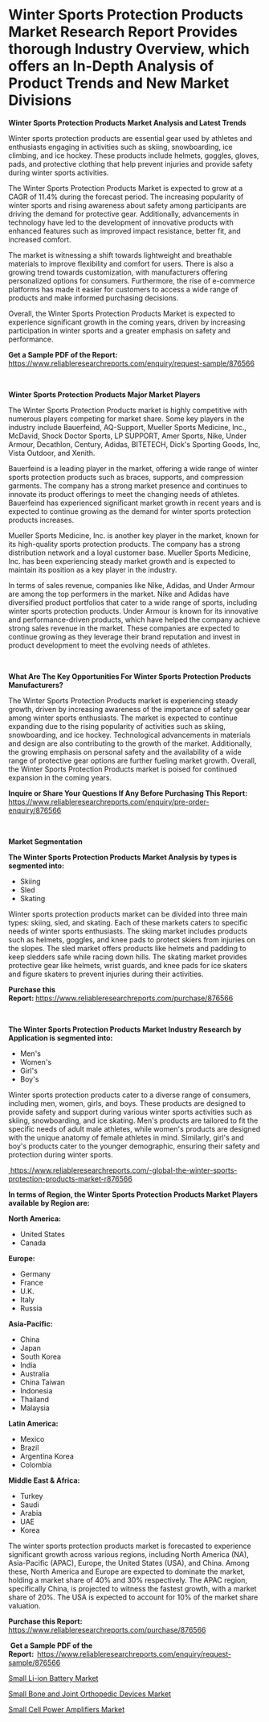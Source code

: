 <p><h1>Winter Sports Protection Products Market Research Report Provides thorough Industry Overview, which offers an In-Depth Analysis of Product Trends and New Market Divisions</h1></p><p><strong>Winter Sports Protection Products Market Analysis and Latest Trends</strong></p>
<p><p>Winter sports protection products are essential gear used by athletes and enthusiasts engaging in activities such as skiing, snowboarding, ice climbing, and ice hockey. These products include helmets, goggles, gloves, pads, and protective clothing that help prevent injuries and provide safety during winter sports activities.</p><p>The Winter Sports Protection Products Market is expected to grow at a CAGR of 11.4% during the forecast period. The increasing popularity of winter sports and rising awareness about safety among participants are driving the demand for protective gear. Additionally, advancements in technology have led to the development of innovative products with enhanced features such as improved impact resistance, better fit, and increased comfort.</p><p>The market is witnessing a shift towards lightweight and breathable materials to improve flexibility and comfort for users. There is also a growing trend towards customization, with manufacturers offering personalized options for consumers. Furthermore, the rise of e-commerce platforms has made it easier for customers to access a wide range of products and make informed purchasing decisions.</p><p>Overall, the Winter Sports Protection Products Market is expected to experience significant growth in the coming years, driven by increasing participation in winter sports and a greater emphasis on safety and performance.</p></p>
<p><strong>Get a Sample PDF of the Report:&nbsp;</strong> <a href="https://www.reliableresearchreports.com/enquiry/request-sample/876566">https://www.reliableresearchreports.com/enquiry/request-sample/876566</a></p>
<p>&nbsp;</p>
<p><strong>Winter Sports Protection Products Major Market Players</strong></p>
<p><p>The Winter Sports Protection Products market is highly competitive with numerous players competing for market share. Some key players in the industry include Bauerfeind, AQ-Support, Mueller Sports Medicine, Inc., McDavid, Shock Doctor Sports, LP SUPPORT, Amer Sports, Nike, Under Armour, Decathlon, Century, Adidas, BITETECH, Dick's Sporting Goods, Inc, Vista Outdoor, and Xenith.</p><p>Bauerfeind is a leading player in the market, offering a wide range of winter sports protection products such as braces, supports, and compression garments. The company has a strong market presence and continues to innovate its product offerings to meet the changing needs of athletes. Bauerfeind has experienced significant market growth in recent years and is expected to continue growing as the demand for winter sports protection products increases.</p><p>Mueller Sports Medicine, Inc. is another key player in the market, known for its high-quality sports protection products. The company has a strong distribution network and a loyal customer base. Mueller Sports Medicine, Inc. has been experiencing steady market growth and is expected to maintain its position as a key player in the industry.</p><p>In terms of sales revenue, companies like Nike, Adidas, and Under Armour are among the top performers in the market. Nike and Adidas have diversified product portfolios that cater to a wide range of sports, including winter sports protection products. Under Armour is known for its innovative and performance-driven products, which have helped the company achieve strong sales revenue in the market. These companies are expected to continue growing as they leverage their brand reputation and invest in product development to meet the evolving needs of athletes.</p></p>
<p>&nbsp;</p>
<p><strong>What Are The Key Opportunities For Winter Sports Protection Products Manufacturers?</strong></p>
<p><p>The Winter Sports Protection Products market is experiencing steady growth, driven by increasing awareness of the importance of safety gear among winter sports enthusiasts. The market is expected to continue expanding due to the rising popularity of activities such as skiing, snowboarding, and ice hockey. Technological advancements in materials and design are also contributing to the growth of the market. Additionally, the growing emphasis on personal safety and the availability of a wide range of protective gear options are further fueling market growth. Overall, the Winter Sports Protection Products market is poised for continued expansion in the coming years.</p></p>
<p><strong>Inquire or Share Your Questions If Any Before Purchasing This Report:</strong> <a href="https://www.reliableresearchreports.com/enquiry/pre-order-enquiry/876566">https://www.reliableresearchreports.com/enquiry/pre-order-enquiry/876566</a></p>
<p>&nbsp;</p>
<p><strong>Market Segmentation</strong></p>
<p><strong>The Winter Sports Protection Products Market Analysis by types is segmented into:</strong></p>
<p><ul><li>Skiing</li><li>Sled</li><li>Skating</li></ul></p>
<p><p>Winter sports protection products market can be divided into three main types: skiing, sled, and skating. Each of these markets caters to specific needs of winter sports enthusiasts. The skiing market includes products such as helmets, goggles, and knee pads to protect skiers from injuries on the slopes. The sled market offers products like helmets and padding to keep sledders safe while racing down hills. The skating market provides protective gear like helmets, wrist guards, and knee pads for ice skaters and figure skaters to prevent injuries during their activities.</p></p>
<p><strong>Purchase this Report:&nbsp;</strong><a href="https://www.reliableresearchreports.com/purchase/876566">https://www.reliableresearchreports.com/purchase/876566</a></p>
<p>&nbsp;</p>
<p><strong>The Winter Sports Protection Products Market Industry Research by Application is segmented into:</strong></p>
<p><ul><li>Men's</li><li>Women's</li><li>Girl's</li><li>Boy's</li></ul></p>
<p><p>Winter sports protection products cater to a diverse range of consumers, including men, women, girls, and boys. These products are designed to provide safety and support during various winter sports activities such as skiing, snowboarding, and ice skating. Men's products are tailored to fit the specific needs of adult male athletes, while women's products are designed with the unique anatomy of female athletes in mind. Similarly, girl's and boy's products cater to the younger demographic, ensuring their safety and protection during winter sports.</p></p>
<p><a href="https://www.reliableresearchreports.com/-global-the-winter-sports-protection-products-market-r876566">&nbsp;https://www.reliableresearchreports.com/-global-the-winter-sports-protection-products-market-r876566</a></p>
<p><strong>In terms of Region, the Winter Sports Protection Products Market Players available by Region are:</strong></p>
<p>
    <p> <strong> North America: </strong>
        <ul>
            <li>United States</li>
            <li>Canada</li>
        </ul>
        </p> 
    <p> <strong> Europe: </strong>
        <ul>
            <li>Germany</li>
            <li>France</li>
            <li>U.K.</li>
            <li>Italy</li>
            <li>Russia</li>
        </ul>
        </p> 
    <p> <strong> Asia-Pacific: </strong>
        <ul>
            <li>China</li>
            <li>Japan</li>
            <li>South Korea</li>
            <li>India</li>
            <li>Australia</li>
            <li>China Taiwan</li>
            <li>Indonesia</li>
            <li>Thailand</li>
            <li>Malaysia</li>
        </ul>
        </p> 
    <p> <strong> Latin America: </strong>
        <ul>
            <li>Mexico</li>
            <li>Brazil</li>
            <li>Argentina Korea</li>
            <li>Colombia</li>
        </ul>
        </p> 
    <p> <strong> Middle East & Africa: </strong>
        <ul>
            <li>Turkey</li>
            <li>Saudi</li>
            <li>Arabia</li>
            <li>UAE</li>
            <li>Korea</li>
        </ul>
    </p>
    </p>
<p><p>The winter sports protection products market is forecasted to experience significant growth across various regions, including North America (NA), Asia-Pacific (APAC), Europe, the United States (USA), and China. Among these, North America and Europe are expected to dominate the market, holding a market share of 40% and 30% respectively. The APAC region, specifically China, is projected to witness the fastest growth, with a market share of 20%. The USA is expected to account for 10% of the market share valuation.</p></p>
<p><strong>Purchase this Report: </strong><a href="https://www.reliableresearchreports.com/purchase/876566">https://www.reliableresearchreports.com/purchase/876566</a></p>
<p>&nbsp;<strong>Get a Sample PDF of the Report:&nbsp;&nbsp;</strong><a href="https://www.reliableresearchreports.com/enquiry/request-sample/876566">https://www.reliableresearchreports.com/enquiry/request-sample/876566</a></p>
<p><strong></strong></p>
<p><p><a href="https://github.com/gdfhhhj/Market-Research-Report-List-5/blob/main/small-li-ion-battery-market.md">Small Li-ion Battery Market</a></p><p><a href="https://github.com/mandarincruisesvn/Market-Research-Report-List-1/blob/main/small-bone-and-joint-orthopedic-devices-market.md">Small Bone and Joint Orthopedic Devices Market</a></p><p><a href="https://github.com/RichRobinson5/Market-Research-Report-List-6/blob/main/small-cell-power-amplifiers-market.md">Small Cell Power Amplifiers Market</a></p></p>